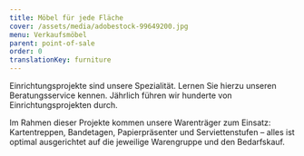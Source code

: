 ```yaml
---
title: Möbel für jede Fläche
cover: /assets/media/adobestock-99649200.jpg
menu: Verkaufsmöbel
parent: point-of-sale
order: 0
translationKey: furniture
---
```

Einrichtungsprojekte sind unsere Spezialität. Lernen Sie hierzu unseren Beratungsservice kennen. Jährlich führen wir hunderte von Einrichtungsprojekten durch.

Im Rahmen dieser Projekte kommen unsere Warenträger zum Einsatz: Kartentreppen, Bandetagen, Papierpräsenter und Serviettenstufen – alles ist optimal ausgerichtet auf die jeweilige Warengruppe und den Bedarfskauf.
